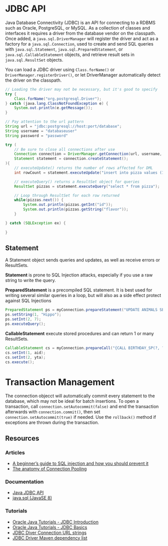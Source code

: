 # JDBC API
Java Database Connectivity (JDBC) is an API for connecting to a RDBMS such as Oracle, PostgreSQL, or MySQL. As a collection of classes and interfaces it requires a driver from the database vendor on the classpath. Once added, a `java.sql.DriverManager` will register the driver and act as a factory for a `java.sql.Connection`, used to create and send SQL queries with `java.sql.Statement`, `java.sql.PreparedStatement`, or `java.sql.CallableStatement` objects, and retrieve result sets in `java.sql.ResultSet` objects.

You can load a JDBC driver using `Class.forName()` or `DriverManager.registerDriver()`, or let DriverManager automatically detect the driver on the classpath.

```java
// Loading the driver may not be necessary, but it's good to specify
try {
    Class.forName("org.postgresql.Driver");
} catch (java.lang.ClassNotFoundException e) {
    System.out.println(e.getMessage());
}

// Pay attention to the url pattern
String url = "jdbc:postgresql://host:port/database";
String username = "databaseuser"
String password = "password"

try (
    // Be sure to close all connections after use
    Connection connection = DriverManager.getConnection(url, username, password);
    Statement statement = connection.createStatement();
){
    // executeUpdate() returns the number of rows affected for DML
    int rowCount = statement.executeUpdate("insert into pizza values (1, 'cheese')");

    // executeQuery() returns a ResultSet object for queries
    ResultSet pizzas = statement.executeQuery("select * from pizza");

    // Loop through ResultSet for each row returned
    while(pizzas.next()) {
        System.out.println(pizzas.getInt("id"));
        System.out.println(pizzas.getString("flavor"));
    }

} catch (SQLException ex) {
    
} 
```

## Statement
A Statement object sends queries and updates, as well as receive errors or ResultSets.

**Statement** is prone to SQL Injection attacks, especially if you use a raw string to write the query.

**PreparedStatement** is a precompiled SQL statement. It is best used for writing several similar queries in a loop, but will also as a side effect protect against SQL Injections
```java
PreparedStatement ps = myConnection.prepareStatement("UPDATE ANIMALS SET name=? WHERE id=?");
ps.setString(1, "Hippo");
ps.setInt(2, 7);
ps.executeQuery();
```
**CallableStatement** execute stored procedures and can return 1 or many ResultSets.
```java
CallableStatement cs = myConnection.prepareCall("{CALL BIRTHDAY_SP(?, ?)}");
cs.setInt(1, aid);
cs.setInt(2, yta);
cs.execute();
```

# Transaction Management
The connection objecct will automatically commit every statement to the database, which may not be ideal for batch insertions. To open a transaction, call `connection.setAutocommit(false)` and end the transaction afterwards with `connection.commit()`, then set `connection.setAutocommit(true)` if needed. Use the `rollback()` method if exceptions are thrown during the transaction.

## Resources
### Articles
- [A beginner’s guide to SQL injection and how you should prevent it](https://vladmihalcea.com/a-beginners-guide-to-sql-injection-and-how-you-should-prevent-it/)
- [The anatomy of Connection Pooling](https://vladmihalcea.com/the-anatomy-of-connection-pooling/)

### Documentation
- [Java JDBC API](https://docs.oracle.com/javase/8/docs/technotes/guides/jdbc/)
- [java.sql (JavaSE 8)](https://docs.oracle.com/javase/8/docs/api/java/sql/package-summary.html)

### Tutorials
- [Oracle Java Tutorials - JDBC Introduction](https://docs.oracle.com/javase/tutorial/jdbc/overview/index.html)
- [Oracle Java Tutorials - JDBC Basics](https://docs.oracle.com/javase/tutorial/jdbc/basics/index.html)
- [JDBC Diver Connection URL strings](https://vladmihalcea.com/jdbc-driver-connection-url-strings/)
- [JDBC Driver Maven dependency list](https://vladmihalcea.com/jdbc-driver-maven-dependency/)